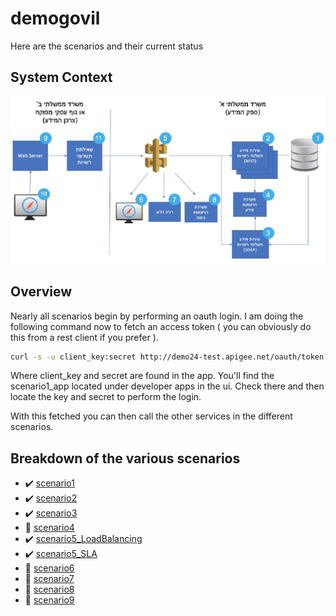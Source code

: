 # demogovil
Here are the scenarios and their current status

## System Context
![alt text](resources/images/SystemContext.png "System Context")

## Overview
Nearly all scenarios begin by performing an oauth login. I am doing the following command now to fetch an
access token ( you can obviously do this from a rest client if you prefer ).

```bash
curl -s -u client_key:secret http://demo24-test.apigee.net/oauth/token?grant_type=client_credentials | fgrep access_token | awk -F '"' '{print $4}'

```

Where client_key and secret are found in the app. You'll find the scenario1_app located under developer apps in the ui. Check there and then locate the key and secret to perform the login.

With this fetched you can then call the other services in the different scenarios.


## Breakdown of the various scenarios
- :heavy_check_mark: [scenario1](/scenario1)
- :heavy_check_mark: [scenario2](/scenario2)
- :heavy_check_mark: [scenario3](/scenario3)
- :red_circle: [scenario4](/scenario4)
- :heavy_check_mark: [scenario5_LoadBalancing](/scenario5)
- :heavy_check_mark: [scenario5_SLA](/scenario5)
- :red_circle: [scenario6](/scenario6)
- :red_circle: [scenario7](/scenario7)
- :red_circle: [scenario8](/scenario8)
- :red_circle: [scenario9](/scenario9)
